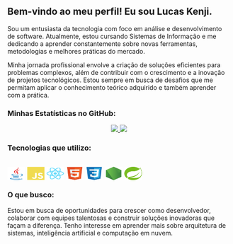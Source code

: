 ## Bem-vindo ao meu perfil! Eu sou Lucas Kenji.

Sou um entusiasta da tecnologia com foco em análise e desenvolvimento de software. Atualmente, estou cursando Sistemas de Informação e me dedicando a aprender constantemente sobre novas ferramentas, metodologias e melhores práticas do mercado.

Minha jornada profissional envolve a criação de soluções eficientes para problemas complexos, além de contribuir com o crescimento e a inovação de projetos tecnológicos. Estou sempre em busca de desafios que me permitam aplicar o conhecimento teórico adquirido e também aprender com a prática.

### Minhas Estatísticas no GitHub:

<div align="center">
  <a href="https://github.com/LucasKSY/">
    <img height="165em" src="https://github-readme-stats.vercel.app/api?username=LucasKSY&show_icons=true&theme=dark&include_all_commits=true&count_private=true"/>
    <img height="165em" src="https://github-readme-stats.vercel.app/api/top-langs/?username=LucasKSY&layout=compact&langs_count=7&theme=dark"/>
  </a>
</div>

### Tecnologias que utilizo:

<div style="display: inline_block"><br>
  <img align="center" alt="Java" height="30" width="40" src="https://raw.githubusercontent.com/devicons/devicon/master/icons/java/java-original.svg">
  <img align="center" alt="JavaScript" height="30" width="40" src="https://raw.githubusercontent.com/devicons/devicon/master/icons/javascript/javascript-plain.svg">
  <img align="center" alt="React" height="30" width="40" src="https://raw.githubusercontent.com/devicons/devicon/master/icons/react/react-original.svg">
  <img align="center" alt="HTML5" height="30" width="40" src="https://raw.githubusercontent.com/devicons/devicon/master/icons/html5/html5-original.svg">
  <img align="center" alt="CSS3" height="30" width="40" src="https://raw.githubusercontent.com/devicons/devicon/master/icons/css3/css3-original.svg">
  <img align="center" alt="Node.js" height="30" width="40" src="https://raw.githubusercontent.com/devicons/devicon/master/icons/nodejs/nodejs-original.svg">
  <img align="center" alt="Spring" height="30" width="40" src="https://raw.githubusercontent.com/devicons/devicon/master/icons/spring/spring-original.svg">
</div>

### O que busco:

Estou em busca de oportunidades para crescer como desenvolvedor, colaborar com equipes talentosas e construir soluções inovadoras que façam a diferença. Tenho interesse em aprender mais sobre arquitetura de sistemas, inteligência artificial e computação em nuvem.
